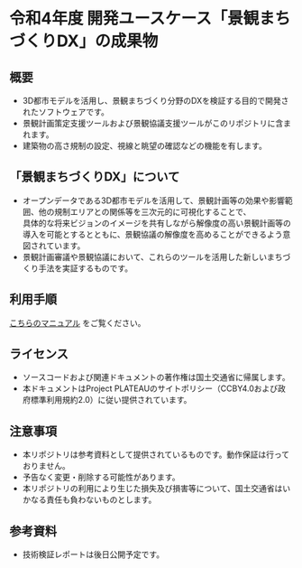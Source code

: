 # 令和4年度 開発ユースケース「景観まちづくりDX」の成果物

## 概要
- 3D都市モデルを活用し、景観まちづくり分野のDXを検証する目的で開発されたソフトウェアです。
- 景観計画策定支援ツールおよび景観協議支援ツールがこのリポジトリに含まれます。
- 建築物の高さ規制の設定、視線と眺望の確認などの機能を有します。

## 「景観まちづくりDX」について
- オープンデータである3D都市モデルを活用して、景観計画等の効果や影響範囲、他の規制エリアとの関係等を三次元的に可視化することで、  
  具体的な将来ビジョンのイメージを共有しながら解像度の高い景観計画等の導入を可能とするとともに、景観協議の解像度を高めることができるよう意図されています。
- 景観計画審議や景観協議において、これらのツールを活用した新しいまちづくり手法を実証するものです。


## 利用手順

[こちらのマニュアル](https://synesthesias.github.io/PLATEAU-UC22-045-landscape-design-tool) をご覧ください。

## ライセンス

- ソースコードおよび関連ドキュメントの著作権は国土交通省に帰属します。
- 本ドキュメントはProject PLATEAUのサイトポリシー（CCBY4.0および政府標準利用規約2.0）に従い提供されています。

## 注意事項

- 本リポジトリは参考資料として提供されているものです。動作保証は行っておりません。
- 予告なく変更・削除する可能性があります。
- 本リポジトリの利用により生じた損失及び損害等について、国土交通省はいかなる責任も負わないものとします。

## 参考資料

- 技術検証レポートは後日公開予定です。

